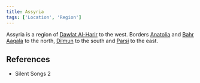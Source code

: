```yaml
---
title: Assyria
tags: ['Location', 'Region']
---
```

Assyria is a region of [Dawlat Al-Harir](wiki/Dawlat%20Al-Harir.md) to the west. Borders [Anatolia](wiki/Anatolia.md) and [Bahr Aaqala](wiki/Bahr%20Aaqala.md) to the north, [Dilmun](wiki/Dilmun.md) to the south and [Parsi](wiki/Parsi.md) to the east.

## References
- Silent Songs 2
